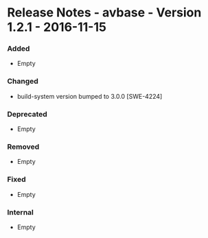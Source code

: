 Release Notes - avbase - Version 1.2.1 - 2016-11-15
===================================================

### Added

* Empty

### Changed
* build-system version bumped to 3.0.0 [SWE-4224]

### Deprecated

* Empty

### Removed

* Empty

### Fixed

* Empty

### Internal

* Empty
